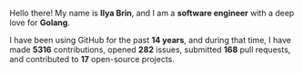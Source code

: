 Hello there! My name is **Ilya Brin**, and I am a **software engineer** with a deep love for **Golang**.

I have been using GitHub for the past **14 years**, and during that time, I have made **5316** contributions, opened **282** issues, submitted **168** pull requests, and contributed to **17** open-source projects.
